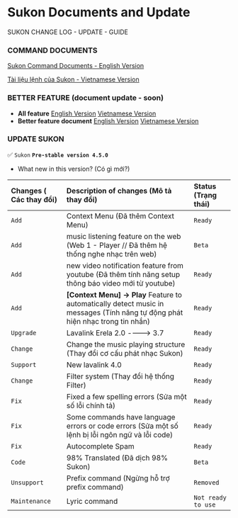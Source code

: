# Sukon Documents and Update
SUKON CHANGE LOG - UPDATE - GUIDE

### COMMAND DOCUMENTS
[Sukon Command Documents - English Version](https://github.com/Fubuki-World0510/sukon-change-log/blob/main/command-document-en.md)

[Tài liệu lệnh của Sukon - Vietnamese Version](https://github.com/Fubuki-World0510/sukon-change-log/blob/main/command-document-vi.md)

### BETTER FEATURE (document update - soon)
- **All feature**
[English Version]()
[Vietnamese Version]()
- **Better feature document**
[English Version]()
[Vietnamese Version]()
### UPDATE SUKON
✅ `Sukon` **`Pre-stable version 4.5.0`**

- What new in this version? (Có gì mới?)

| Changes ( Các thay đổi)  | Description of changes (Mô tả thay đổi) |  Status (Trạng thái)   |
| :-------- | :-------------------------------- | :-------- |
| `Add` | Context Menu (Đã thêm Context Menu) | `Ready` |
| `Add` | music listening feature on the web (Web 1 - Player // Đã thêm hệ thống nghe nhạc trên web) | `Beta` |
| `Add` | new video notification feature from youtube (Đã thêm tính năng setup thông báo video mới từ youtube) | `Ready` |
| `Add` | **[Context Menu] -> Play** Feature to automatically detect music in messages (Tính năng tự động phát hiện nhạc trong tin nhắn) | `Ready` |
| `Upgrade` | Lavalink Erela 2.0 ----> 3.7 | `Ready` |
| `Change` | Change the music playing structure (Thay đổi cơ cấu phát nhạc Sukon) | `Ready` |
| `Support` | New lavalink 4.0 | `Ready` |
| `Change` | Filter system (Thay đổi hệ thống Filter) | `Ready` |
| `Fix` | Fixed a few spelling errors (Sửa một số lỗi chính tả) | `Ready` |
| `Fix` | Some commands have language errors or code errors (Sửa một số lệnh bị lỗi ngôn ngữ và lỗi code) | `Ready` |
| `Fix` | Autocomplete Spam | `Ready` |
| `Code` | 98% Translated (Đã dịch 98% Sukon) | `Beta` |
| `Unsupport` | Prefix command (Ngừng hỗ trợ prefix command) | `Removed` |
| `Maintenance` | Lyric command | `Not ready to use` |
